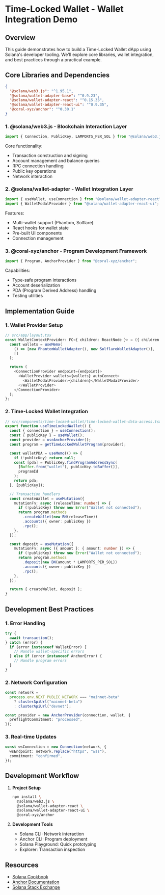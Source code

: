# Time-Locked Wallet - Wallet Integration Demo

## Overview

This guide demonstrates how to build a Time-Locked Wallet dApp using Solana's developer tooling. We'll explore core libraries, wallet integration, and best practices through a practical example.

## Core Libraries and Dependencies

```json
{
  "@solana/web3.js": "^1.95.1",
  "@solana/wallet-adapter-base": "^0.9.23",
  "@solana/wallet-adapter-react": "^0.15.35",
  "@solana/wallet-adapter-react-ui": "^0.9.35",
  "@coral-xyz/anchor": "^0.30.1"
}
```

### 1. @solana/web3.js - Blockchain Interaction Layer

```typescript
import { Connection, PublicKey, LAMPORTS_PER_SOL } from "@solana/web3.js";
```

Core functionality:

- Transaction construction and signing
- Account management and balance queries
- RPC connection handling
- Public key operations
- Network interaction

### 2. @solana/wallet-adapter - Wallet Integration Layer

```typescript
import { useWallet, useConnection } from "@solana/wallet-adapter-react";
import { WalletModalProvider } from "@solana/wallet-adapter-react-ui";
```

Features:

- Multi-wallet support (Phantom, Solflare)
- React hooks for wallet state
- Pre-built UI components
- Connection management

### 3. @coral-xyz/anchor - Program Development Framework

```typescript
import { Program, AnchorProvider } from "@coral-xyz/anchor";
```

Capabilities:

- Type-safe program interactions
- Account deserialization
- PDA (Program Derived Address) handling
- Testing utilities

## Implementation Guide

### 1. Wallet Provider Setup

```typescript
// src/app/layout.tsx
const WalletContextProvider: FC<{ children: ReactNode }> = ({ children }) => {
  const wallets = useMemo(
    () => [new PhantomWalletAdapter(), new SolflareWalletAdapter()],
    []
  );

  return (
    <ConnectionProvider endpoint={endpoint}>
      <WalletProvider wallets={wallets} autoConnect>
        <WalletModalProvider>{children}</WalletModalProvider>
      </WalletProvider>
    </ConnectionProvider>
  );
};
```

### 2. Time-Locked Wallet Integration

```typescript
// src/components/time-locked-wallet/time-locked-wallet-data-access.tsx
export function useTimeLockedWallet() {
  const { connection } = useConnection();
  const { publicKey } = useWallet();
  const provider = useAnchorProvider();
  const program = getTimeLockedWalletProgram(provider);

  const walletPDA = useMemo(() => {
    if (!publicKey) return null;
    const [pda] = PublicKey.findProgramAddressSync(
      [Buffer.from("wallet"), publicKey.toBuffer()],
      programId
    );
    return pda;
  }, [publicKey]);

  // Transaction handlers
  const createWallet = useMutation({
    mutationFn: async (releaseTime: number) => {
      if (!publicKey) throw new Error("Wallet not connected");
      return program.methods
        .createWallet(new BN(releaseTime))
        .accounts({ owner: publicKey })
        .rpc();
    },
  });

  const deposit = useMutation({
    mutationFn: async ({ amount }: { amount: number }) => {
      if (!publicKey) throw new Error("Wallet not connected");
      return program.methods
        .deposit(new BN(amount * LAMPORTS_PER_SOL))
        .accounts({ owner: publicKey })
        .rpc();
    },
  });

  return { createWallet, deposit };
}
```

## Development Best Practices

### 1. Error Handling

```typescript
try {
  await transaction();
} catch (error) {
  if (error instanceof WalletError) {
    // Handle wallet-specific errors
  } else if (error instanceof AnchorError) {
    // Handle program errors
  }
}
```

### 2. Network Configuration

```typescript
const network =
  process.env.NEXT_PUBLIC_NETWORK === "mainnet-beta"
    ? clusterApiUrl("mainnet-beta")
    : clusterApiUrl("devnet");

const provider = new AnchorProvider(connection, wallet, {
  preflightCommitment: "processed",
});
```

### 3. Real-time Updates

```typescript
const wsConnection = new Connection(network, {
  wsEndpoint: network.replace("https", "wss"),
  commitment: "confirmed",
});
```

## Development Workflow

1. **Project Setup**

   ```bash
   npm install \
     @solana/web3.js \
     @solana/wallet-adapter-react \
     @solana/wallet-adapter-react-ui \
     @coral-xyz/anchor
   ```

2. **Development Tools**
   - Solana CLI: Network interaction
   - Anchor CLI: Program deployment
   - Solana Playground: Quick prototyping
   - Explorer: Transaction inspection

## Resources

- [Solana Cookbook](https://solanacookbook.com)
- [Anchor Documentation](https://www.anchor-lang.com)
- [Solana Stack Exchange](https://solana.stackexchange.com)
